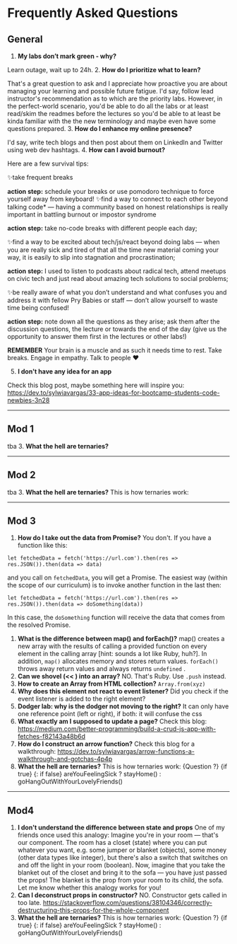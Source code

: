 # Frequently Asked Questions

## General

1. **My labs don’t mark green - why?**

Learn outage, wait up to 24h.
2. **How do I prioritize what to learn?**

That's a great question to ask and I appreciate how proactive you are about managing your learning and possible future fatigue. I'd say, follow lead instructor's recommendation as to which are the priority labs. However, in the perfect-world scenario, you'd be able to do all the labs or at least read/skim the readmes before the lectures so you'd be able to at least be kinda familiar with the the new terminology and maybe even have some questions prepared.
3. **How do I enhance my online presence?**

I'd say, write tech blogs and then post about them on LinkedIn and Twitter using web dev hashtags.
4. **How can I avoid burnout?**

Here are a few survival tips:

:sparkles:take frequent breaks

**action step:** schedule your breaks or use pomodoro technique to force yourself away from keyboard!
:sparkles:find a way to connect to each other beyond talking code* — having a community based on honest relationships is really important in battling burnout or impostor syndrome

**action step:** take no-code breaks with different people each day;

:sparkles:find a way to be excited about tech/js/react beyond doing labs — when you are really sick and tired of that all the time new material coming your way, it is easily to slip into stagnation and procrastination;

**action step:** I used to listen to podcasts about radical tech, attend meetups on civic tech and just read about amazing tech solutions to social problems;

:sparkles:be really aware of what you don’t understand and what confuses you and address it with fellow Pry Babies or staff — don’t allow yourself to waste time being confused!

**action step:** note down all the questions as they arise; ask them after the discussion questions, the lecture or towards the end of the day (give us the opportunity to answer them first in the lectures or other labs!)

**REMEMBER** Your brain is a muscle and as such it needs time to rest. Take breaks. Engage in empathy. Talk to people :heart:

5. **I don't have any idea for an app**

Check this blog post, maybe something here will inspire you: https://dev.to/sylwiavargas/33-app-ideas-for-bootcamp-students-code-newbies-3n28

---
## Mod 1
tba
3. **What the hell are ternaries?**

___
## Mod 2
tba
3. **What the hell are ternaries?**
This is how ternaries work:


___
## Mod 3

1. **How do I take out the data from Promise?**
You don't. If you have a function like this:
```
let fetchedData = fetch('https://url.com').then(res => res.JSON()).then(data => data)
```
and you call on `fetchedData`, you will get a Promise. The easiest way (within the scope of our curriculum) is to invoke another function in the last then:
```
let fetchedData = fetch('https://url.com').then(res => res.JSON()).then(data => doSomething(data))
```
In this case, the `doSomething` function will receive the data that comes from the resolved Promise.

1. **What is the difference between map() and forEach()?**
map() creates a new array with the results of calling a provided function on every element in the calling array [hint: sounds a lot like Ruby, huh?]. In addition, `map()` allocates memory and stores return values. `forEach()` throws away return values and always returns `undefined` .
2. **Can we shovel (<< ) into an array?**
NO. That's Ruby. Use `.push` instead.
3. **How to create an Array from HTML collection?**
`Array.from(xyz)`
4. **Why does this element not react to event listener?**
Did you check if the event listener is added to the right element?
5. **Dodger lab: why is the dodger not moving to the right?**
It can only have one reference point (left or right), if both: it will confuse the css
6. **What exactly am I supposed to update a page?**
Check this blog: https://medium.com/better-programming/build-a-crud-js-app-with-fetches-f82143a48b6d
7. **How do I construct an arrow function?** 
Check this blog for a walkthrough: https://dev.to/sylwiavargas/arrow-functions-a-walkthrough-and-gotchas-4p4p
3. **What the hell are ternaries?**
This is how ternaries work:
{Question ?} {if true} {: if false}
areYouFeelingSick ? stayHome() : goHangOutWithYourLovelyFriends()

---
## Mod4
1. **I don't understand the difference between state and props**
One of my friends once used this analogy:
Imagine you're in your room — that's our component.
The room has a closet (state) where you can put whatever you want, e.g. some jumper or blanket (objects), some money (other data types like integer), but there's also a switch that switches on and off the light in your room (boolean).
Now, imagine that you take the blanket out of the closet and bring it to the sofa — you have just passed the props! The blanket is the prop from your room to its child, the sofa.
Let me know whether this analogy works for you!
2. **Can I deconstruct props in constructor?**
NO. Constructor gets called in too late. 
https://stackoverflow.com/questions/38104346/correctly-destructuring-this-props-for-the-whole-component
3. **What the hell are ternaries?**
This is how ternaries work:
{Question ?} {if true} {: if false}
areYouFeelingSick ? stayHome() : goHangOutWithYourLovelyFriends()
